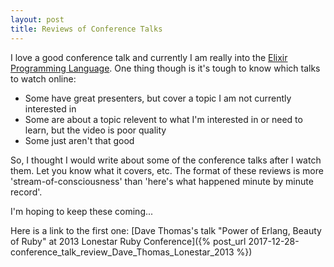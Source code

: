 ```yaml
---
layout: post
title: Reviews of Conference Talks
---
```


I love a good conference talk and currently I am really into the [Elixir Programming Language](https://elixir-lang.org/). One thing though is it's tough to know which talks to watch online:
 - Some have great presenters, but cover a topic I am not currently interested in
 - Some are about a topic relevent to what I'm interested in or need to learn, but the video is poor quality
 - Some just aren't that good

So, I thought I would write about some of the conference talks after I watch them. Let you know what it covers, etc. The format of these reviews is more 'stream-of-consciousness' than 'here's what happened minute by minute record'.

I'm hoping to keep these coming...

Here is a link to the first one: [Dave Thomas's talk "Power of Erlang, Beauty of Ruby" at 2013 Lonestar Ruby Conference]({% post_url 2017-12-28-conference_talk_review_Dave_Thomas_Lonestar_2013 %})
